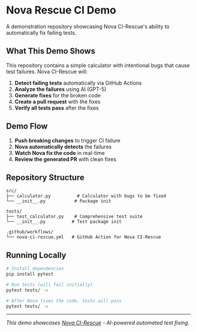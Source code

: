 # Nova Rescue CI Demo

A demonstration repository showcasing Nova CI-Rescue's ability to automatically fix failing tests.

## What This Demo Shows

This repository contains a simple calculator with intentional bugs that cause test failures. Nova CI-Rescue will:

1. **Detect failing tests** automatically via GitHub Actions
2. **Analyze the failures** using AI (GPT-5)
3. **Generate fixes** for the broken code
4. **Create a pull request** with the fixes
5. **Verify all tests pass** after the fixes

## Demo Flow

1. **Push breaking changes** to trigger CI failure
2. **Nova automatically detects** the failures
3. **Watch Nova fix the code** in real-time
4. **Review the generated PR** with clean fixes

## Repository Structure

```
src/
├── calculator.py          # Calculator with bugs to be fixed
└── __init__.py           # Package init

tests/
├── test_calculator.py    # Comprehensive test suite
└── __init__.py          # Test package init

.github/workflows/
└── nova-ci-rescue.yml   # GitHub Action for Nova CI-Rescue
```

## Running Locally

```bash
# Install dependencies
pip install pytest

# Run tests (will fail initially)
pytest tests/ -v

# After Nova fixes the code, tests will pass
pytest tests/ -v
```

---

*This demo showcases [Nova CI-Rescue](https://github.com/novasolve/ci-auto-rescue) - AI-powered automated test fixing.*
